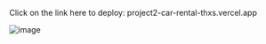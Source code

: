Click on the link here to deploy: project2-car-rental-thxs.vercel.app


![image](https://github.com/Kwaran98/Project2_Car_Rental/assets/142907620/a15b0daf-48c7-495e-b5c7-c83303687abe)


